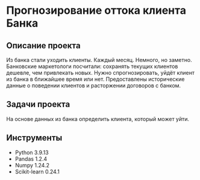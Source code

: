 # Прогнозирование оттока клиента Банка

## Описание проекта

Из банка стали уходить клиенты. Каждый месяц. Немного, но заметно. Банковские маркетологи посчитали: сохранять текущих клиентов дешевле, чем привлекать новых.
Нужно спрогнозировать, уйдёт клиент из банка в ближайшее время или нет. Предоставлены исторические данные о поведении клиентов и расторжении договоров с банком.

## Задачи проекта

На основе данных из банка определить клиента, который может уйти.

## Инструменты

- Python 3.9.13 
- Pandas 1.2.4
- Numpy 1.24.2
- Scikit-learn 0.24.1
